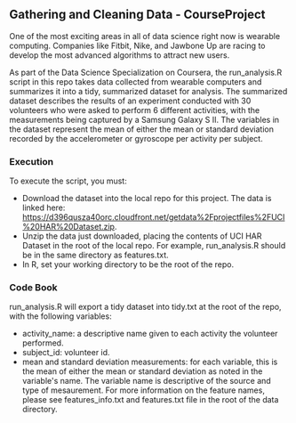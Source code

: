 ## Gathering and Cleaning Data - CourseProject

One of the most exciting areas in all of data science right now is wearable computing.  Companies like Fitbit, Nike, and Jawbone Up are racing to develop the most advanced algorithms to attract new users.

As part of the Data Science Specialization on Coursera, the run_analysis.R script in this repo takes data collected from wearable computers and summarizes it into a tidy, summarized dataset for analysis.  The summarized dataset describes the results of an experiment conducted with 30 volunteers who were asked to perform 6 different activities, with the measurements being captured by a Samsung Galaxy S II.  The variables in the dataset represent the mean of either the mean or standard deviation recorded by the accelerometer or gyroscope per activity per subject.

### Execution
To execute the script, you must:
* Download the dataset into the local repo for this project.  The data is linked here: https://d396qusza40orc.cloudfront.net/getdata%2Fprojectfiles%2FUCI%20HAR%20Dataset.zip.
* Unzip the data just downloaded, placing the contents of UCI HAR Dataset in the root of the local repo.  For example, run_analysis.R should be in the same directory as features.txt.
* In R, set your working directory to be the root of the repo.

### Code Book
run_analysis.R will export a tidy dataset into tidy.txt at the root of the repo, with the following variables:
* activity_name: a descriptive name given to each activity the volunteer performed.
* subject_id: volunteer id.
* mean and standard deviation measurements: for each variable, this is the mean of either the mean or standard deviation as noted in the variable's name.  The variable name is descriptive of the source and type of mesaurement.  For more information on the feature names, please see features_info.txt and features.txt file in the root of the data directory.
